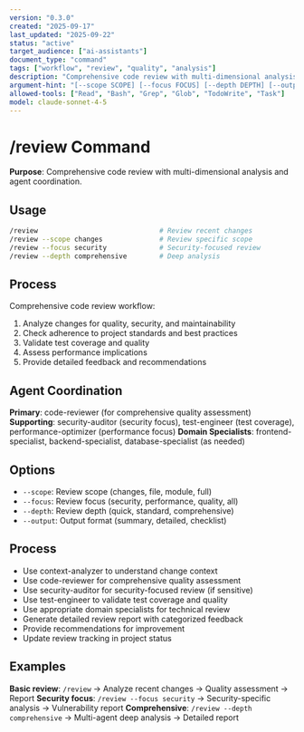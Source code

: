 ```yaml
---
version: "0.3.0"
created: "2025-09-17"
last_updated: "2025-09-22"
status: "active"
target_audience: ["ai-assistants"]
document_type: "command"
tags: ["workflow", "review", "quality", "analysis"]
description: "Comprehensive code review with multi-dimensional analysis"
argument-hint: "[--scope SCOPE] [--focus FOCUS] [--depth DEPTH] [--output FORMAT]"
allowed-tools: ["Read", "Bash", "Grep", "Glob", "TodoWrite", "Task"]
model: claude-sonnet-4-5
---
```


# /review Command

**Purpose**: Comprehensive code review with multi-dimensional analysis and agent coordination.

## Usage

```bash
/review                              # Review recent changes
/review --scope changes              # Review specific scope
/review --focus security             # Security-focused review
/review --depth comprehensive        # Deep analysis
```

## Process

Comprehensive code review workflow:
1. Analyze changes for quality, security, and maintainability
2. Check adherence to project standards and best practices
3. Validate test coverage and quality
4. Assess performance implications
5. Provide detailed feedback and recommendations

## Agent Coordination

**Primary**: code-reviewer (for comprehensive quality assessment)
**Supporting**: security-auditor (security focus), test-engineer (test coverage), performance-optimizer (performance focus)
**Domain Specialists**: frontend-specialist, backend-specialist, database-specialist (as needed)

## Options

- `--scope`: Review scope (changes, file, module, full)
- `--focus`: Review focus (security, performance, quality, all)
- `--depth`: Review depth (quick, standard, comprehensive)
- `--output`: Output format (summary, detailed, checklist)

## Process

- Use context-analyzer to understand change context
- Use code-reviewer for comprehensive quality assessment
- Use security-auditor for security-focused review (if sensitive)
- Use test-engineer to validate test coverage and quality
- Use appropriate domain specialists for technical review
- Generate detailed review report with categorized feedback
- Provide recommendations for improvement
- Update review tracking in project status

## Examples

**Basic review**: `/review` → Analyze recent changes → Quality assessment → Report
**Security focus**: `/review --focus security` → Security-specific analysis → Vulnerability report
**Comprehensive**: `/review --depth comprehensive` → Multi-agent deep analysis → Detailed report